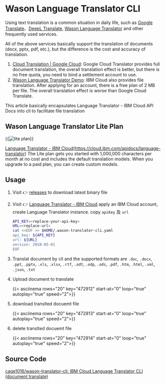 # Wason Language Translator CLI


<!--more-->

Using text translation is a common situation in daily life, such as [Google Translate](https://translate.google.com/?sl=auto&tl=zh-TW&op=docs)、[DeepL Translate](https://www.deepl.com/translator), [Wason Language Translator](https://www.ibm.com/demos/live/watson-language-translator/self-service/home) and other frequently used services.

All of the above services basically support the translation of documents (docx, pptx, pdf, etc.), but the difference is the cost and accuracy of translation.

1. [Cloud Translation | Google Cloud](https://cloud.google.com/translate): Google Cloud Translator provides full document translation, the overall translation effect is better, but there is no free quota, you need to bind a settlement account to use.
1. [Wason Language Translator Demo](https://www.ibm.com/demos/live/watson-language-translator/self-service/home): IBM Cloud also provides file translation. After applying for an account, there is a free plan of 2 MB per file. The overall translation effect is worse than Google Cloud Translate.

This article basically encapsulates Language Translator - IBM Cloud API Docs into cli to facilitate file translation

## Wason Language Translator Lite Plan
{{<image src="img/lite.jpg" alt="lite plan">}}

[Language Translator - IBM Cloud](https://cloud.ibm.com/catalog/services/language-translator)(https://cloud.ibm.com/apidocs/language-translator) The Lite plan gets you started with 1,000,000 characters per month at no cost and includes the default translation models. When you upgrade to a paid plan, you can create custom models.

## Usage

1. Visit 👉 [releases](https://github.com/cage1016/wason-translator-cli/releases) to download latest binary file
1. Visit 👉 [Language Translator - IBM Cloud](https://cloud.ibm.com/catalog/services/language-translator) apply an IBM Cloud account, create Language Translator instance. copy `apiKey` 及 `url`
   
   ```bash
   API_KEY=<replace-your-api-key>
   URL=<replace-url>
   cat <<EOF >> $HOME/.wason-translator-cli.yaml
   api_key: ${API_KEY}
   url: ${URL}
   version: 2018-05-01
   EOF
   ```
1. Translat document by cli and the supported formats are `.doc`, `.docx`, `.ppt`, `.pptx`, `.xls`, `.xlsx`, `.rtf`, `.odt`, `.odp`, `.ods`, `.pdf`, `.htm`, `.html`, `.xml`, `.json`, `.txt`
1. Upload document to translate

   {{< asciinema rows="20" key="472912" start-at="0" loop="true" autoplay="true" speed="2">}}

1. download translted docuemt file

   {{< asciinema rows="20" key="472913" start-at="0" loop="true" autoplay="true" speed="2">}}

1. delete translted docuemt file

   {{< asciinema rows="20" key="472914" start-at="0" loop="true" autoplay="true" speed="2">}}

## Source Code

[cage1016/wason-translator-cli: IBM Cloud Language Translator CLI (document translate)](https://github.com/cage1016/wason-translator-cli)
